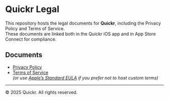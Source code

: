 # Quickr Legal

This repository hosts the legal documents for **Quickr**, including the Privacy Policy and Terms of Service.  
These documents are linked both in the Quickr iOS app and in App Store Connect for compliance.

## Documents

- [Privacy Policy](https://github.com/GakkoMimem/quickr-legal/blob/main/privacy.md)  
- [Terms of Service](https://<GakkoMimem>.github.io/quickr-legal/terms)  
  *(or use [Apple’s Standard EULA](https://www.apple.com/legal/internet-services/itunes/dev/stdeula/) if you prefer not to host custom terms)*

---

© 2025 Quickr. All rights reserved.
